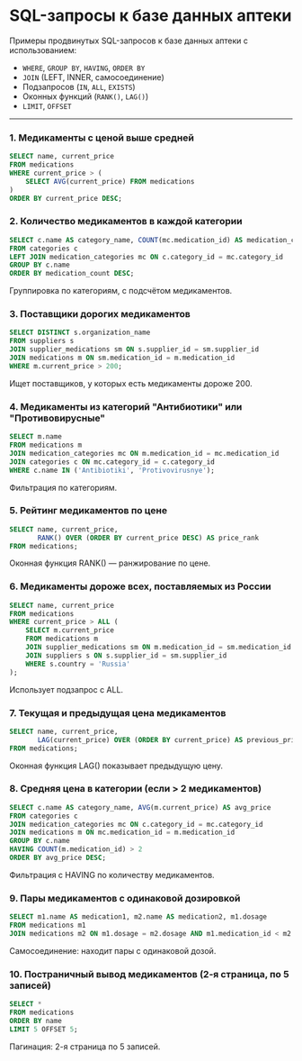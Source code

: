 # SQL-запросы к базе данных аптеки

Примеры продвинутых SQL-запросов к базе данных аптеки с использованием:
- `WHERE`, `GROUP BY`, `HAVING`, `ORDER BY`
- `JOIN` (LEFT, INNER, самосоединение)
- Подзапросов (`IN`, `ALL`, `EXISTS`)
- Оконных функций (`RANK()`, `LAG()`)
- `LIMIT`, `OFFSET`

---

### 1. Медикаменты с ценой выше средней

```sql
SELECT name, current_price
FROM medications
WHERE current_price > (
    SELECT AVG(current_price) FROM medications
)
ORDER BY current_price DESC;
```

### 2. Количество медикаментов в каждой категории

```sql
SELECT c.name AS category_name, COUNT(mc.medication_id) AS medication_count
FROM categories c
LEFT JOIN medication_categories mc ON c.category_id = mc.category_id
GROUP BY c.name
ORDER BY medication_count DESC;
```
Группировка по категориям, с подсчётом медикаментов.

### 3. Поставщики дорогих медикаментов
```sql
SELECT DISTINCT s.organization_name
FROM suppliers s
JOIN supplier_medications sm ON s.supplier_id = sm.supplier_id
JOIN medications m ON sm.medication_id = m.medication_id
WHERE m.current_price > 200;
```
Ищет поставщиков, у которых есть медикаменты дороже 200.

### 4. Медикаменты из категорий "Антибиотики" или "Противовирусные"

```sql
SELECT m.name
FROM medications m
JOIN medication_categories mc ON m.medication_id = mc.medication_id
JOIN categories c ON mc.category_id = c.category_id
WHERE c.name IN ('Antibiotiki', 'Protivovirusnye');
```
Фильтрация по категориям.

### 5. Рейтинг медикаментов по цене

```sql
SELECT name, current_price,
       RANK() OVER (ORDER BY current_price DESC) AS price_rank
FROM medications;
```
Оконная функция RANK() — ранжирование по цене.

### 6. Медикаменты дороже всех, поставляемых из России

```sql
SELECT name, current_price
FROM medications
WHERE current_price > ALL (
    SELECT m.current_price
    FROM medications m
    JOIN supplier_medications sm ON m.medication_id = sm.medication_id
    JOIN suppliers s ON s.supplier_id = sm.supplier_id
    WHERE s.country = 'Russia'
);
```
Использует подзапрос с ALL.

### 7. Текущая и предыдущая цена медикаментов

```sql
SELECT name, current_price,
       LAG(current_price) OVER (ORDER BY current_price) AS previous_price
FROM medications;
```
Оконная функция LAG() показывает предыдущую цену.

### 8. Средняя цена в категории (если > 2 медикаментов)

```sql
SELECT c.name AS category_name, AVG(m.current_price) AS avg_price
FROM categories c
JOIN medication_categories mc ON c.category_id = mc.category_id
JOIN medications m ON mc.medication_id = m.medication_id
GROUP BY c.name
HAVING COUNT(m.medication_id) > 2
ORDER BY avg_price DESC;
```
Фильтрация с HAVING по количеству медикаментов.

### 9. Пары медикаментов с одинаковой дозировкой

```sql
SELECT m1.name AS medication1, m2.name AS medication2, m1.dosage
FROM medications m1
JOIN medications m2 ON m1.dosage = m2.dosage AND m1.medication_id < m2.medication_id;
```
Самосоединение: находит пары с одинаковой дозой.

### 10. Постраничный вывод медикаментов (2-я страница, по 5 записей)

```sql
SELECT *
FROM medications
ORDER BY name
LIMIT 5 OFFSET 5;
```
Пагинация: 2-я страница по 5 записей.
